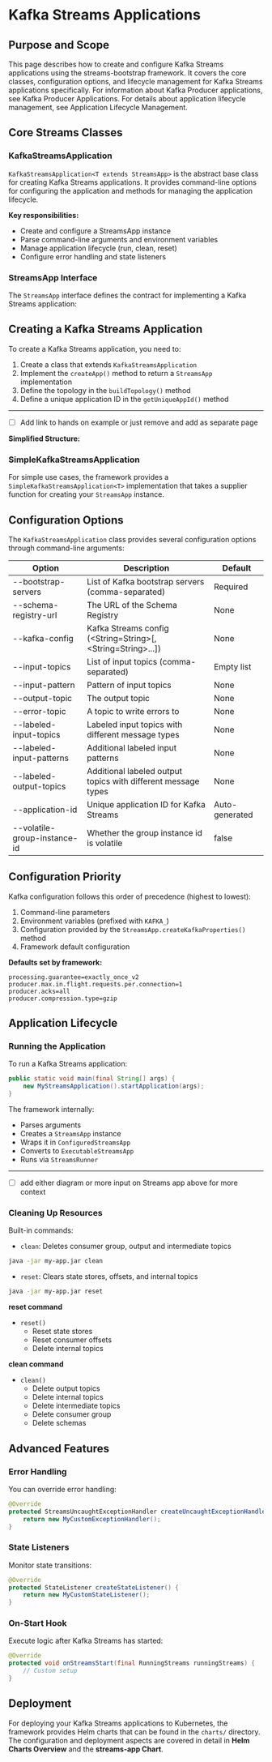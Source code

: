 # Kafka Streams Applications

## Purpose and Scope

This page describes how to create and configure Kafka Streams applications using the streams-bootstrap framework. It covers the core classes, configuration options, and lifecycle management for Kafka Streams applications specifically. For information about Kafka Producer applications, see Kafka Producer Applications. For details about application lifecycle management, see Application Lifecycle Management.

## Core Streams Classes

### KafkaStreamsApplication

`KafkaStreamsApplication<T extends StreamsApp>` is the abstract base class for creating Kafka Streams applications. It provides command-line options for configuring the application and methods for managing the application lifecycle.

**Key responsibilities:**

- Create and configure a StreamsApp instance
- Parse command-line arguments and environment variables
- Manage application lifecycle (run, clean, reset)
- Configure error handling and state listeners

### StreamsApp Interface

The `StreamsApp` interface defines the contract for implementing a Kafka Streams application:

## Creating a Kafka Streams Application

To create a Kafka Streams application, you need to:

1. Create a class that extends `KafkaStreamsApplication`
2. Implement the `createApp()` method to return a `StreamsApp` implementation
3. Define the topology in the `buildTopology()` method
4. Define a unique application ID in the `getUniqueAppId()` method
---

- [ ] Add link to hands on example or just remove and add as separate page

**Simplified Structure:**

### SimpleKafkaStreamsApplication

For simple use cases, the framework provides a `SimpleKafkaStreamsApplication<T>` implementation that takes a supplier function for creating your `StreamsApp` instance.

## Configuration Options

The `KafkaStreamsApplication` class provides several configuration options through command-line arguments:

| Option                      | Description                                                          | Default         |
|----------------------------|----------------------------------------------------------------------|-----------------|
| --bootstrap-servers        | List of Kafka bootstrap servers (comma-separated)                    | Required        |
| --schema-registry-url      | The URL of the Schema Registry                                       | None            |
| --kafka-config             | Kafka Streams config (<String=String>[,<String=String>...])          | None            |
| --input-topics             | List of input topics (comma-separated)                               | Empty list      |
| --input-pattern            | Pattern of input topics                                               | None            |
| --output-topic             | The output topic                                                     | None            |
| --error-topic              | A topic to write errors to                                           | None            |
| --labeled-input-topics     | Labeled input topics with different message types                    | None            |
| --labeled-input-patterns   | Additional labeled input patterns                                    | None            |
| --labeled-output-topics    | Additional labeled output topics with different message types        | None            |
| --application-id           | Unique application ID for Kafka Streams                              | Auto-generated  |
| --volatile-group-instance-id | Whether the group instance id is volatile                           | false           |

## Configuration Priority

Kafka configuration follows this order of precedence (highest to lowest):

1. Command-line parameters
2. Environment variables (prefixed with `KAFKA_`)
3. Configuration provided by the `StreamsApp.createKafkaProperties()` method
4. Framework default configuration

**Defaults set by framework:**

```
processing.guarantee=exactly_once_v2
producer.max.in.flight.requests.per.connection=1
producer.acks=all
producer.compression.type=gzip
```

## Application Lifecycle

### Running the Application

To run a Kafka Streams application:

```java
public static void main(final String[] args) {
    new MyStreamsApplication().startApplication(args);
}
```

The framework internally:

- Parses arguments
- Creates a `StreamsApp` instance
- Wraps it in `ConfiguredStreamsApp`
- Converts to `ExecutableStreamsApp`
- Runs via `StreamsRunner`
---
- [ ] add either diagram or more input on Streams app above for more context 

### Cleaning Up Resources

Built-in commands:

- `clean`: Deletes consumer group, output and intermediate topics

```bash
java -jar my-app.jar clean
```

- `reset`: Clears state stores, offsets, and internal topics

```bash
java -jar my-app.jar reset
```

**reset command**

- `reset()`
    - Reset state stores
    - Reset consumer offsets
    - Delete internal topics

**clean command**

- `clean()`
    - Delete output topics
    - Delete internal topics
    - Delete intermediate topics
    - Delete consumer group
    - Delete schemas

## Advanced Features

### Error Handling

You can override error handling:

```java
@Override
protected StreamsUncaughtExceptionHandler createUncaughtExceptionHandler() {
    return new MyCustomExceptionHandler();
}
```

### State Listeners

Monitor state transitions:

```java
@Override
protected StateListener createStateListener() {
    return new MyCustomStateListener();
}
```

### On-Start Hook

Execute logic after Kafka Streams has started:

```java
@Override
protected void onStreamsStart(final RunningStreams runningStreams) {
    // Custom setup
}
```

## Deployment

For deploying your Kafka Streams applications to Kubernetes, the framework provides Helm charts that can be found in the `charts/` directory. The configuration and deployment aspects are covered in detail in **Helm Charts Overview** and the **streams-app Chart**.
